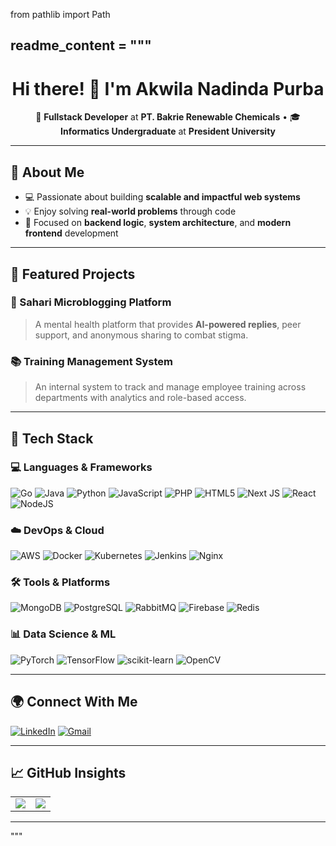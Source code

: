 from pathlib import Path

readme_content = """
---

<h1 align="center">Hi there! 👋 I'm Akwila Nadinda Purba</h1>

<p align="center">
  🚀 <strong>Fullstack Developer</strong> at <strong>PT. Bakrie Renewable Chemicals</strong>  •  🎓 <strong>Informatics Undergraduate</strong> at <strong>President University</strong>
</p>

---

## 💫 About Me

- 💻 Passionate about building **scalable and impactful web systems**
- 💡 Enjoy solving **real-world problems** through code
- 🎯 Focused on **backend logic**, **system architecture**, and **modern frontend** development

---

## 🧩 Featured Projects

### 🧠 Sahari Microblogging Platform
> A mental health platform that provides **AI-powered replies**, peer support, and anonymous sharing to combat stigma.

### 📚 Training Management System
> An internal system to track and manage employee training across departments with analytics and role-based access.

---

## 🧰 Tech Stack

### 💻 Languages & Frameworks
![Go](https://img.shields.io/badge/go-%2300ADD8.svg?style=flat-square&logo=go&logoColor=white)
![Java](https://img.shields.io/badge/java-%23ED8B00.svg?style=flat-square&logo=openjdk&logoColor=white)
![Python](https://img.shields.io/badge/python-3670A0?style=flat-square&logo=python&logoColor=ffdd54)
![JavaScript](https://img.shields.io/badge/javascript-%23323330.svg?style=flat-square&logo=javascript&logoColor=%23F7DF1E)
![PHP](https://img.shields.io/badge/php-%23777BB4.svg?style=flat-square&logo=php&logoColor=white)
![HTML5](https://img.shields.io/badge/html5-%23E34F26.svg?style=flat-square&logo=html5&logoColor=white)
![Next JS](https://img.shields.io/badge/Next-black?style=flat-square&logo=next.js&logoColor=white)
![React](https://img.shields.io/badge/react-%2320232a.svg?style=flat-square&logo=react&logoColor=%2361DAFB)
![NodeJS](https://img.shields.io/badge/node.js-6DA55F?style=flat-square&logo=node.js&logoColor=white)

### ☁️ DevOps & Cloud
![AWS](https://img.shields.io/badge/AWS-%23FF9900.svg?style=flat-square&logo=amazon-aws&logoColor=white)
![Docker](https://img.shields.io/badge/docker-%230db7ed.svg?style=flat-square&logo=docker&logoColor=white)
![Kubernetes](https://img.shields.io/badge/kubernetes-%23326ce5.svg?style=flat-square&logo=kubernetes&logoColor=white)
![Jenkins](https://img.shields.io/badge/jenkins-%232C5263.svg?style=flat-square&logo=jenkins&logoColor=white)
![Nginx](https://img.shields.io/badge/nginx-%23009639.svg?style=flat-square&logo=nginx&logoColor=white)

### 🛠️ Tools & Platforms
![MongoDB](https://img.shields.io/badge/MongoDB-%234ea94b.svg?style=flat-square&logo=mongodb&logoColor=white)
![PostgreSQL](https://img.shields.io/badge/postgres-%23316192.svg?style=flat-square&logo=postgresql&logoColor=white)
![RabbitMQ](https://img.shields.io/badge/rabbitmq-FF6600?style=flat-square&logo=rabbitmq&logoColor=white)
![Firebase](https://img.shields.io/badge/firebase-%23039BE5.svg?style=flat-square&logo=firebase)
![Redis](https://img.shields.io/badge/redis-%23DD0031.svg?style=flat-square&logo=redis&logoColor=white)

### 📊 Data Science & ML
![PyTorch](https://img.shields.io/badge/PyTorch-%23EE4C2C.svg?style=flat-square&logo=PyTorch&logoColor=white)
![TensorFlow](https://img.shields.io/badge/TensorFlow-%23FF6F00.svg?style=flat-square&logo=TensorFlow&logoColor=white)
![scikit-learn](https://img.shields.io/badge/scikit--learn-%23F7931E.svg?style=flat-square&logo=scikit-learn&logoColor=white)
![OpenCV](https://img.shields.io/badge/opencv-%23white.svg?style=flat-square&logo=opencv&logoColor=white)

---

## 🌍 Connect With Me

[![LinkedIn](https://img.shields.io/badge/LinkedIn-%230077B5.svg?style=for-the-badge&logo=linkedin&logoColor=white)](https://linkedin.com/in/akwila-nadinda) 
[![Gmail](https://img.shields.io/badge/Email-D14836?style=for-the-badge&logo=gmail&logoColor=white)](mailto:akwilanadindapurba@gmail.com)

---

## 📈 GitHub Insights

<table>
  <tr>
    <td><img src="https://nirzak-streak-stats.vercel.app/?user=akwilapurba&theme=aura_dark&hide_border=false" /></td>
    <td><img src="https://github-readme-stats.vercel.app/api/top-langs/?username=akwilapurba&theme=aura_dark&hide_border=false&layout=compact" /></td>
  </tr>
</table>


---

<!-- Created using GPRM + love for tech 🚀 -->
"""

